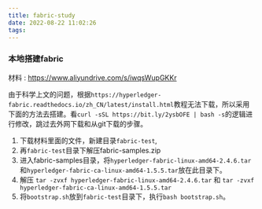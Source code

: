 ```yaml
---
title: fabric-study
date: 2022-08-22 11:02:26
tags:
---
```


### 本地搭建fabric

材料 :  https://www.aliyundrive.com/s/iwqsWupGKKr

由于科学上文的问题，根据`https://hyperledger-fabric.readthedocs.io/zh_CN/latest/install.html`教程无法下载，所以采用下面的方法去搭建。看`curl -sSL https://bit.ly/2ysbOFE | bash -s`的逻辑进行修改，跳过去外网下载和从git下载的步骤。

1. 下载材料里面的文件，新建目录`fabric-test`,
2. 再`fabric-test`目录下解压fabric-samples.zip
3. 进入fabric-samples目录，将`hyperledger-fabric-linux-amd64-2.4.6.tar`和`hyperledger-fabric-ca-linux-amd64-1.5.5.tar`放在此目录下。
4. 解压 `tar -zvxf hyperledger-fabric-linux-amd64-2.4.6.tar` 和 `tar -zvxf hyperledger-fabric-ca-linux-amd64-1.5.5.tar `
5. 将`bootstrap.sh`放到`fabric-test`目录下，执行`bash bootstrap.sh`。

